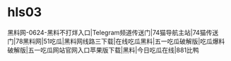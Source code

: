 # hls03
黑料网-0624-黑料不打烊入口|Telegram频道传送门|74猫导航主站|74猫传送门|78黑料网|51吃瓜|黑料网线路三下载|在线吃瓜黑料|五一吃瓜破解版|吃瓜爆料破解版|五一吃瓜网站官网入口苹果版下载|黑料|今日吃瓜在线|881比鸭

